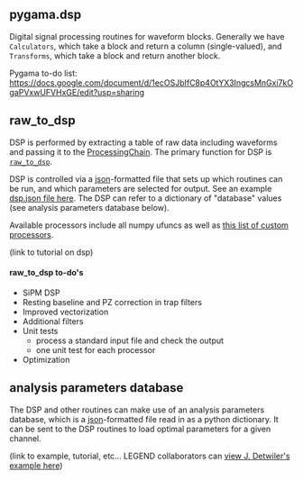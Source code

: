 ## pygama.dsp

Digital signal processing routines for waveform blocks.  Generally we have `Calculators`, which take a block and return a column (single-valued), and `Transforms`, which take a block and return another block.

Pygama to-do list:
https://docs.google.com/document/d/1ecOSJbIfC8p4OtYX3IngcsMnGxi7kOgaPVxwUFVHxGE/edit?usp=sharing

## raw_to_dsp

DSP is performed by extracting a table of raw data including waveforms and passing it to the [ProcessingChain](pygama/dsp/ProcessingChain.py). The primary function for DSP is [`raw_to_dsp`](../master/pygama/io/raw_to_dsp.py).

DSP is controlled via a [json](https://www.json.org)-formatted file that sets up which routines can be run, and which parameters are selected for output. See an example [dsp.json file here](experiments/lpgta/LPGTA_dsp.json). The DSP can refer to a dictionary of "database" values (see analysis parameters database below).

Available processors include all numpy ufuncs as well as [this list of custom processors](pygama/dsp/_processors).

(link to tutorial on dsp)

#### raw_to_dsp to-do's

* SiPM DSP
* Resting baseline and PZ correction in trap filters
* Improved vectorization
* Additional filters
* Unit tests
  * process a standard input file and check the output
  * one unit test for each processor
* Optimization


## analysis parameters database

The DSP and other routines can make use of an analysis parameters database, which is a [json](https://www.json.org)-formatted file read in as a python dictionary. It can be sent to the DSP routines to load optimal parameters for a given channel.

(link to example, tutorial, etc... LEGEND collaborators can [view J. Detwiler's example here](https://indico.legend-exp.org/event/470/contributions/2407/attachments/1456/2193/20210114_PygamaUpdate.pdf))

